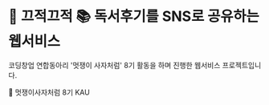 # 🌟 끄적끄적 📚 독서후기를 SNS로 공유하는 웹서비스

코딩창업 연합동아리 '멋쟁이 사자처럼' 8기 활동을 하며 진행한 웹서비스 프로젝트입니다.


🦁 멋쟁이사자처럼 8기 KAU 
